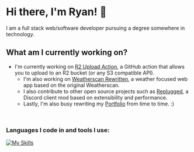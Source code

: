 # Hi there, I'm Ryan! 👋
I am a full stack web/software developer pursuing a degree somewhere in technology.

## What am I currently working on?
- I'm currently working on [R2 Upload Action](https://github.com/ryand56/r2-upload-action), a GitHub action that allows you to upload to an R2 bucket (or any S3 compatible API).
    - I'm also working on [Weatherscan Rewritten](https://github.com/ryand56/weatherscan-rewritten), a weather focused web app based on the original Weatherscan.
    - I also contribute to other open source projects such as [Replugged](https://github.com/replugged-org/replugged), a Discord client mod based on extensibility and performance.
    - Lastly, I'm also busy rewriting my [Portfolio](https://github.com/ryand56/portfolio) from time to time. :)
<br>

### Languages I code in and tools I use:
[![My Skills](https://skillicons.dev/icons?i=cs,cpp,net,ts,react,nextjs,gatsby,js,nodejs,electron,express,mongo,mysql,html,css,markdown,lua,java,androidstudio,vscode,visualstudio,git,github,githubactions,gitlab,docker,linux,nginx,aws,gcp,azure,cloudflare,vercel,netlify,aftereffects,photoshop,stackoverflow,discord,twitter,linkedin,mastodon)](https://skillicons.dev/)